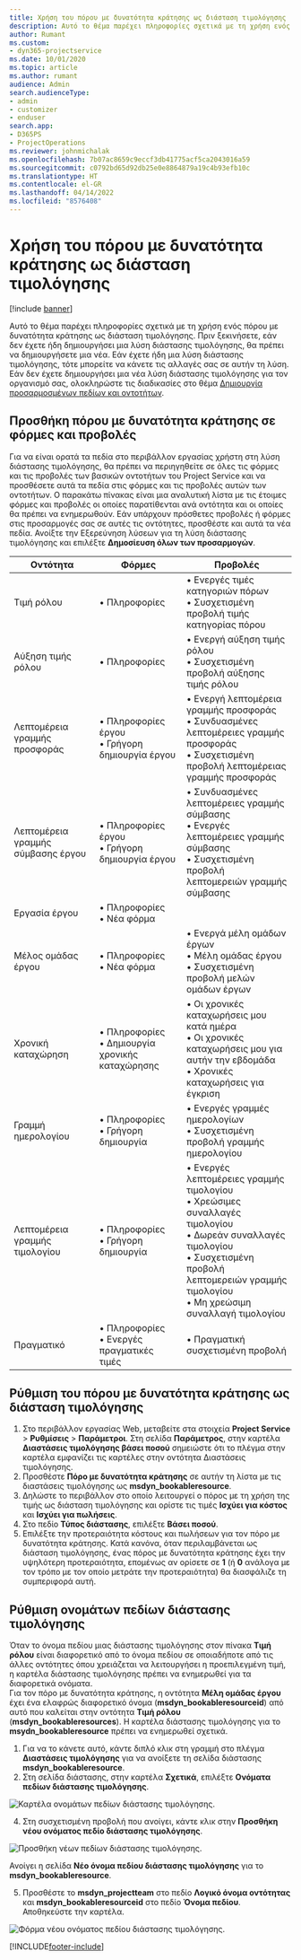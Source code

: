 ```yaml
---
title: Χρήση του πόρου με δυνατότητα κράτησης ως διάσταση τιμολόγησης
description: Αυτό το θέμα παρέχει πληροφορίες σχετικά με τη χρήση ενός πόρου με δυνατότητα κράτησης ως διάσταση τιμολόγησης.
author: Rumant
ms.custom:
- dyn365-projectservice
ms.date: 10/01/2020
ms.topic: article
ms.author: rumant
audience: Admin
search.audienceType:
- admin
- customizer
- enduser
search.app:
- D365PS
- ProjectOperations
ms.reviewer: johnmichalak
ms.openlocfilehash: 7b07ac8659c9eccf3db41775acf5ca2043016a59
ms.sourcegitcommit: c0792bd65d92db25e0e8864879a19c4b93efb10c
ms.translationtype: HT
ms.contentlocale: el-GR
ms.lasthandoff: 04/14/2022
ms.locfileid: "8576408"
---
```

# <a name="use-bookable-resource-as-a-pricing-dimension"></a>Χρήση του πόρου με δυνατότητα κράτησης ως διάσταση τιμολόγησης

[!include [banner](../includes/psa-now-project-operations.md)]

Αυτό το θέμα παρέχει πληροφορίες σχετικά με τη χρήση ενός πόρου με δυνατότητα κράτησης ως διάσταση τιμολόγησης. Πριν ξεκινήσετε, εάν δεν έχετε ήδη δημιουργήσει μια λύση διάστασης τιμολόγησης, θα πρέπει να δημιουργήσετε μια νέα. Εάν έχετε ήδη μια λύση διάστασης τιμολόγησης, τότε μπορείτε να κάνετε τις αλλαγές σας σε αυτήν τη λύση. Εάν δεν έχετε δημιουργήσει μια νέα λύση διάστασης τιμολόγησης για τον οργανισμό σας, ολοκληρώστε τις διαδικασίες στο θέμα [Δημιουργία προσαρμοσμένων πεδίων και οντοτήτων](create-custom-fields-entities.md).

## <a name="add-bookable-resource-to-forms-and-views"></a>Προσθήκη πόρου με δυνατότητα κράτησης σε φόρμες και προβολές
Για να είναι ορατά τα πεδία στο περιβάλλον εργασίας χρήστη στη λύση διάστασης τιμολόγησης, θα πρέπει να περιηγηθείτε σε όλες τις φόρμες και τις προβολές των βασικών οντοτήτων του Project Service και να προσθέσετε αυτά τα πεδία στις φόρμες και τις προβολές αυτών των οντοτήτων.
Ο παρακάτω πίνακας είναι μια αναλυτική λίστα με τις έτοιμες φόρμες και προβολές οι οποίες παρατίθενται ανά οντότητα και οι οποίες θα πρέπει να ενημερωθούν. Εάν υπάρχουν πρόσθετες προβολές ή φόρμες στις προσαρμογές σας σε αυτές τις οντότητες, προσθέστε και αυτά τα νέα πεδία.
Ανοίξτε την Εξερεύνηση λύσεων για τη λύση διάστασης τιμολόγησης και επιλέξτε **Δημοσίευση όλων των προσαρμογών**.


|   Οντότητα        | Φόρμες   |Προβολές        |
| ------------------------------|---------------------------------|----------------------------------|
|  Τιμή ρόλου|• Πληροφορίες |• Ενεργές τιμές κατηγοριών πόρων<br> • Συσχετισμένη προβολή τιμής κατηγορίας πόρου|
|  Αύξηση τιμής ρόλου|• Πληροφορίες|• Ενεργή αύξηση τιμής ρόλου<br>• Συσχετισμένη προβολή αύξησης τιμής ρόλου|
|  Λεπτομέρεια γραμμής προσφοράς|• Πληροφορίες έργου<br>• Γρήγορη δημιουργία έργου|• Ενεργή λεπτομέρεια γραμμής προσφοράς<br>• Συνδυασμένες λεπτομέρειες γραμμής προσφοράς<br>• Συσχετισμένη προβολή λεπτομέρειας γραμμής προσφοράς|
|  Λεπτομέρεια γραμμής σύμβασης έργου|• Πληροφορίες έργου<br>• Γρήγορη δημιουργία έργου|• Συνδυασμένες λεπτομέρειες γραμμής σύμβασης<br>• Ενεργές λεπτομέρειες γραμμής σύμβασης<br>• Συσχετισμένη προβολή λεπτομερειών γραμμής σύμβασης|
|  Εργασία έργου|• Πληροφορίες<br>• Νέα φόρμα||
|  Μέλος ομάδας έργου|• Πληροφορίες<br>• Νέα φόρμα|• Ενεργά μέλη ομάδων έργων<br>• Μέλη ομάδας έργου<br>• Συσχετισμένη προβολή μελών ομάδων έργων|
|  Χρονική καταχώρηση|• Πληροφορίες<br>• Δημιουργία χρονικής καταχώρησης|• Οι χρονικές καταχωρήσεις μου κατά ημέρα<br>• Οι χρονικές καταχωρήσεις μου για αυτήν την εβδομάδα<br>• Χρονικές καταχωρήσεις για έγκριση|
|  Γραμμή ημερολογίου|• Πληροφορίες<br>• Γρήγορη δημιουργία|• Ενεργές γραμμές ημερολογίων<br>• Συσχετισμένη προβολή γραμμής ημερολογίου|
|  Λεπτομέρεια γραμμής τιμολογίου|• Πληροφορίες<br>• Γρήγορη δημιουργία|• Ενεργές λεπτομέρειες γραμμής τιμολογίου<br>• Χρεώσιμες συναλλαγές τιμολογίου<br>• Δωρεάν συναλλαγές τιμολογίου<br>• Συσχετισμένη προβολή λεπτομερειών γραμμής τιμολογίου<br>• Μη χρεώσιμη συναλλαγή τιμολογίου|
|  Πραγματικό|• Πληροφορίες<br>• Ενεργές πραγματικές τιμές|• Πραγματική συσχετισμένη προβολή|

## <a name="set-up-bookable-resource-as-a-pricing-dimension"></a>Ρύθμιση του πόρου με δυνατότητα κράτησης ως διάσταση τιμολόγησης

1. Στο περιβάλλον εργασίας Web, μεταβείτε στα στοιχεία **Project Service** > **Ρυθμίσεις** > **Παράμετροι**. Στη σελίδα **Παράμετρος**, στην καρτέλα **Διαστάσεις τιμολόγησης βάσει ποσού** σημειώστε ότι το πλέγμα στην καρτέλα εμφανίζει τις καρτέλες στην οντότητα Διαστάσεις τιμολόγησης. 
2. Προσθέστε **Πόρο με δυνατότητα κράτησης** σε αυτήν τη λίστα με τις διαστάσεις τιμολόγησης ως **msdyn_bookableresource**. 
3. Δηλώστε το περιβάλλον στο οποίο λειτουργεί ο πόρος με τη χρήση της τιμής ως διάσταση τιμολόγησης και ορίστε τις τιμές **Ισχύει για κόστος** και **Ισχύει για πωλήσεις**.
4. Στο πεδίο **Τύπος διάστασης**, επιλέξτε **Βάσει ποσού**. 
5. Επιλέξτε την προτεραιότητα κόστους και πωλήσεων για τον πόρο με δυνατότητα κράτησης. Κατά κανόνα, όταν περιλαμβάνεται ως διάσταση τιμολόγησης, ένας πόρος με δυνατότητα κράτησης έχει την υψηλότερη προτεραιότητα, επομένως αν ορίσετε σε **1** (ή **0** ανάλογα με τον τρόπο με τον οποίο μετράτε την προτεραιότητα) θα διασφάλιζε τη συμπεριφορά αυτή.

## <a name="set-up-pricing-dimension-field-names"></a>Ρύθμιση ονομάτων πεδίων διάστασης τιμολόγησης

Όταν το όνομα πεδίου μιας διάστασης τιμολόγησης στον πίνακα **Τιμή ρόλου** είναι διαφορετικό από το όνομα πεδίου σε οποιαδήποτε από τις άλλες οντότητες όπου χρειάζεται να λειτουργήσει η προεπιλεγμένη τιμή, η καρτέλα διάστασης τιμολόγησης πρέπει να ενημερωθεί για τα διαφορετικά ονόματα.    
Για τον πόρο με δυνατότητα κράτησης, η οντότητα **Μέλη ομάδας έργου** έχει ένα ελαφρώς διαφορετικό όνομα (**msdyn_bookableresourceid**) από αυτό που καλείται στην οντότητα **Τιμή ρόλου** (**msdyn_bookableresources**). Η καρτέλα διάστασης τιμολόγησης για το **msydn_bookableresource** πρέπει να ενημερωθεί σχετικά. 
1. Για να το κάνετε αυτό, κάντε διπλό κλικ στη γραμμή στο πλέγμα **Διαστάσεις τιμολόγησης** για να ανοίξετε τη σελίδα διάστασης **msdyn_bookableresource**.
2. Στη σελίδα διάστασης, στην καρτέλα **Σχετικά**, επιλέξτε **Ονόματα πεδίων διάστασης τιμολόγησης**.

 ![Καρτέλα ονομάτων πεδίων διάστασης τιμολόγησης.](media/PD-fieldname.png)

4. Στη συσχετισμένη προβολή που ανοίγει, κάντε κλικ στην **Προσθήκη νέου ονόματος πεδίο διάστασης τιμολόγησης**.

 ![Προσθήκη νέων πεδίων διάστασης τιμολόγησης.](media/Add-NewPD-fieldname.png)


Ανοίγει η σελίδα **Νέο όνομα πεδίου διάστασης τιμολόγησης** για το **msdyn_bookableresource**. 

5. Προσθέστε το **msdyn_projectteam** στο πεδίο **Λογικό όνομα οντότητας** και **msdyn_bookableresourceid** στο πεδίο **Όνομα πεδίου**. Αποθηκεύστε την καρτέλα.

 ![Φόρμα νέου ονόματος πεδίου διάστασης τιμολόγησης.](media/PD-fieldname-Added.png)


[!INCLUDE[footer-include](../includes/footer-banner.md)]
